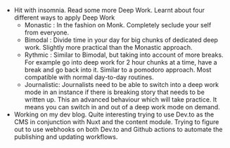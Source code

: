 ---
---

- Hit with insomnia. Read some more Deep Work. Learnt about four different ways to apply Deep Work
  - Monastic : In the fashion on Monk. Completely seclude your self from everyone.
  - Bimodal : Divide time in your day for big chunks of dedicated deep work. Slightly more practical than the Monastic approach.
  - Rythmic : Similar to Bimodal, but taking into account of more breaks. For example go into deep work for 2 hour chunks at a time, have a break and go back into it. Similar to a pomodoro approach. Most compatible with normal day-to-day routines.
  - Journalistic: Journalists need to be able to switch into a deep work mode in an instance if there is breaking story that needs to be written up. This an advanced behaviour which will take practice. It means you can switch in and out of a deep work mode on demand.
- Working on my dev blog. Quite interesting trying to use Dev.to as the CMS in conjunction with Nuxt and the content module. Trying to figure out to use webhooks on both Dev.to and Github actions to automate the publishing and updating workflows.

